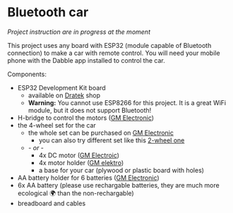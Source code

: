 # Bluetooth car

*Project instruction are in progress at the moment*

This project uses any board with ESP32 (module capable of Bluetooth connection) to make a car with remote control. You will need your mobile phone with the Dabble app installed to control the car.


Components:
* ESP32 Development Kit board
   * available on [Dratek](https://dratek.cz/arduino/51547-esp32-devkitc-development-board-38pin.html) shop
   * **Warning:** You cannot use ESP8266 for this project. It is a great WiFi module, but it does not support Bluetooth!
* H-bridge to control the motors ([GM Electronic](https://www.gme.cz/h-mustek-modul-l9110s))
* the 4-wheel set for the car
  * the whole set can be purchased on [GM Electronic](https://www.gme.cz/set-4wd-podvozku-zakladni)
    * you can also try different set like this [2-wheel one](https://www.gme.cz/set-2wd-podvozku-kulaty-2-patra-zakladni)
  * *- or -*
    * 4x DC motor ([GM Electroic](https://www.gme.cz/elektromotor-plastove-osy-3-6v-prevod-1-48))
    * 4x motor holder ([GM elektro](https://www.gme.cz/drzak-motoru-hlinikovy))
    * a base for your car (plywood or plastic board with holes)
* AA battery holder for 6 batteries ([GM Electronic](https://www.gme.cz/drzak-baterie-6xaa-bh363a))
* 6x AA battery (please use rechargable batteries, they are much more ecological 🌍 than the non-rechargable)
* breadboard and cables